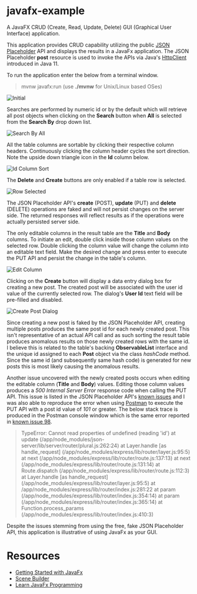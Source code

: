 # javafx-example
A JavaFX CRUD (Create, Read, Update, Delete) GUI (Graphical User Interface) application.

This application provides CRUD capability utilizing the public [JSON Placeholder](https://jsonplaceholder.typicode.com/) API and displays the results in a JavaFx application. The JSON Placeholder **post** resource is used to invoke the APIs via Java's [HttpClient](https://openjdk.org/groups/net/httpclient/intro.html) introduced in Java 11.

To run the application enter the below from a terminal window.

> mvnw javafx:run (use **./mvnw** for Unix/Linux based OSes)

![Initial](https://github.com/user-attachments/assets/c692244d-a026-4131-a2ac-0f73df99efad)

Searches are performed by numeric id or by the default which will retrieve all post objects when clicking on the **Search** button when **All** is selected from the **Search By** drop down list.

![Search By All](https://github.com/user-attachments/assets/51d050a9-8828-49d4-8084-7b5114f68626)

All the table columns are sortable by clicking their respective column headers. Continuously clicking the column header cycles the sort direction. Note the upside down triangle icon in the **Id** column below.

![Id Column Sort](https://github.com/user-attachments/assets/3fd84e04-5df6-43dd-92c3-62f1a7ec8a1a)

The **Delete** and **Create** buttons are only enabled if a table row is selected. 

![Row Selected](https://github.com/user-attachments/assets/fa8a74fa-64f6-43ab-9fc5-060e92fccbae)

The JSON Placeholder API's **create** (POST), **update** (PUT) and **delete** (DELETE) operations are faked and will not persist changes on the server side. The returned responses will reflect results as if the operations were actually persisted server side.

The only editable columns in the result table are the **Title** and **Body** columns. To initiate an edit, double click inside those column values on the selected row. Double clicking the column value will change the column into an editable text field. Make the desired change and press enter to execute the PUT API and persist the change in the table's column.

![Edit Column](https://github.com/user-attachments/assets/d3052de8-3d04-4834-9b31-ffa99a111779)

Clicking on the **Create** button will display a data entry dialog box for creating a new post. The created post will be associated with the user id value of the currently selected row. The dialog's **User Id** text field will be pre-filled and disabled.

![Create Post Dialog](https://github.com/user-attachments/assets/8a676bc7-bbc6-4135-88b2-14a54a143a31)

Since creating a new post is faked by the JSON Placeholder API, creating multiple posts produces the same post id for each newly created post. This isn't representative of an actual API call and as such sorting the result table produces anomalous results on those newly created rows with the same id. I believe this is related to the table's backing **ObservableList** interface and the unique id assigned to each **Post** object via the class *hashCode* method. Since the same id (and subsequently same hash code) is generated for new posts this is most likely causing the anomalous results.

Another issue uncovered with the newly created posts occurs when editing the editable column (**Title** and **Body**) values. Editing those column values produces a *500 Internal Server Error* response code when calling the PUT API. This issue is listed in the JSON Placeholder API's [known issues](https://github.com/typicode/jsonplaceholder/issues) and I was also able to reproduce the error when using [Postman](https://www.postman.com/) to execute the PUT API with a post id value of *101* or greater. The below stack trace is produced in the Postman console window which is the same error reported in [known issue 98](https://github.com/typicode/jsonplaceholder/issues/98).

>TypeError: Cannot read properties of undefined (reading 'id')
>at update (/app/node_modules/json-server/lib/server/router/plural.js:262:24)
>at Layer.handle [as handle_request] (/app/node_modules/express/lib/router/layer.js:95:5)
>at next (/app/node_modules/express/lib/router/route.js:137:13)
>at next (/app/node_modules/express/lib/router/route.js:131:14)
>at Route.dispatch (/app/node_modules/express/lib/router/route.js:112:3)
>at Layer.handle [as handle_request] (/app/node_modules/express/lib/router/layer.js:95:5)
>at /app/node_modules/express/lib/router/index.js:281:22
>at param (/app/node_modules/express/lib/router/index.js:354:14)
>at param (/app/node_modules/express/lib/router/index.js:365:14)
>at Function.process_params (/app/node_modules/express/lib/router/index.js:410:3)

Despite the issues stemming from using the free, fake JSON Placeholder API, this application is illustrative of using JavaFx as your GUI.

# Resources

- [Getting Started with JavaFx](https://openjfx.io/openjfx-docs/#introduction)
- [Scene Builder](https://gluonhq.com/products/scene-builder)
- [Learn JavaFx Programming](https://www.youtube.com/playlist?list=PL3bGLnkkGnuUQemxQ3ojPcuMt5_d8B5py)
